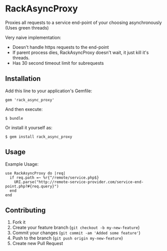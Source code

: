 # RackAsyncProxy

Proxies all requests to a service end-point of your choosing asynchronously
(Uses green threads)

Very naive implementation:

* Doesn't handle https requests to the end-point
* If parent process dies, RackAsyncProxy doesn't wait, it just kill it's threads.
* Has 30 second timeout limit for subrequests

## Installation

Add this line to your application's Gemfile:

    gem 'rack_async_proxy'

And then execute:

    $ bundle

Or install it yourself as:

    $ gem install rack_async_proxy

## Usage

Example Usage:

    use RackAsyncProxy do |req|
      if req.path =~ %r{^/remote/service.php$}
        URI.parse("http://remote-service-provider.com/service-end-point.php?#{req.query}")
      end
    end

## Contributing

1. Fork it
2. Create your feature branch (`git checkout -b my-new-feature`)
3. Commit your changes (`git commit -am 'Added some feature'`)
4. Push to the branch (`git push origin my-new-feature`)
5. Create new Pull Request
